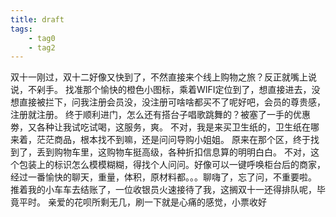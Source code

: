 ```yaml
---
title: draft
tags:
    - tag0
    - tag2
---
```


双十一刚过，双十二好像又快到了，不然直接来个线上购物之旅？反正就嘴上说说，不剁手。
找准那个愉快的橙色小图标，乘着WIFI定位到了，想直接进去，没想直接被拦下，问我注册会员没，没注册可啥啥都买不了呢好吧，会员的尊贵感，注册就注册。
终于顺利进门，怎么还有搭台子唱歌跳舞的？被塞了一手的优惠劵，又各种让我试吃试喝，这服务，爽。
不对，我是来买卫生纸的，卫生纸在哪来着，茫茫商品，根本找不到嘛，还是问问导购小姐姐。
原来在那个区，终于找到了，丢到购物车里，这购物车挺高级，各种折扣信息算的明明白白。
不对，这个包装上的标识怎么模模糊糊，得找个人问问。好像可以一键呼唤柜台后的商家，经过一番愉快的聊天，重量，体积，原材料都。。。聊嗨了，忘了问，不重要啦。
推着我的小车车去结账了，一位收银员火速接待了我，这搁双十一还得排队呢，毕竟平时。
亲爱的花呗所剩无几，刷一下就是心痛的感觉，小票收好